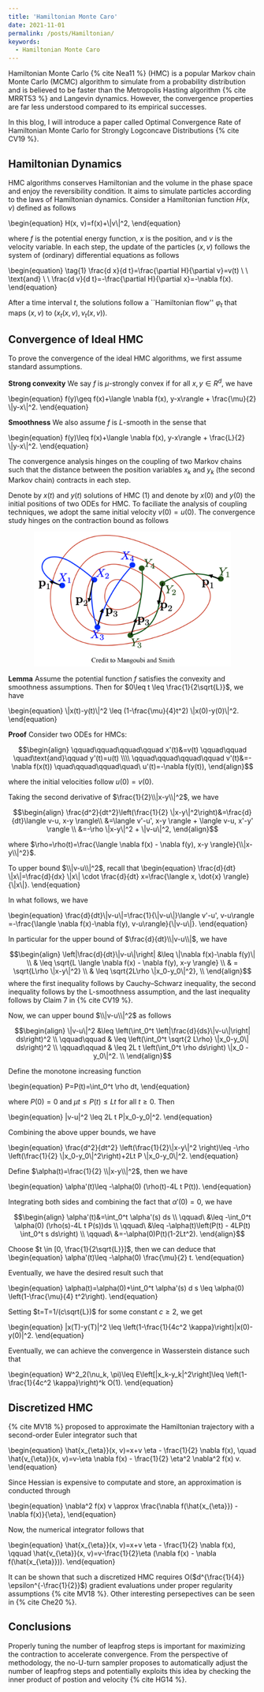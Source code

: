 ```yaml
---
title: 'Hamiltonian Monte Caro'
date: 2021-11-01
permalink: /posts/Hamiltonian/
keywords:
  - Hamiltonian Monte Caro
---
```


Hamiltonian Monte Carlo {% cite Nea11 %} (HMC) is a popular Markov chain Monte Carlo (MCMC) algorithm to simulate from a probability distribution and is believed to be faster than the Metropolis Hasting algorithm {% cite MRRT53 %} and Langevin dynamics. However, the convergence properties are far less understood compared to its empirical successes. 

In this blog, I will introduce a paper called Optimal Convergence Rate of Hamiltonian Monte Carlo for Strongly Logconcave Distributions {% cite CV19 %}. 

## Hamiltonian Dynamics

HMC algorithms conserves Hamiltonian and the volume in the phase space and enjoy the reversibility condition. It aims to simulate particles according to the laws of Hamiltonian dynamics. Consider a Hamiltonian function $H(x, v)$ defined as follows

\begin{equation}
H(x, v)=f(x)+\\|v\\|^2,
\end{equation}

where $f$ is the potential energy function, $x$ is the position, and $v$ is the velocity variable. In each step, the update of the particles $(x, v)$ follows the system of (ordinary) differential equations as follows


\begin{equation}
\tag{1}
\frac{d x}{d t}=\frac{\partial H}{\partial v}=v(t) \ \ \text{and} \ \ \frac{d v}{d t}=-\frac{\partial H}{\partial x}=-\nabla f(x).
\end{equation}

After a time interval $t$, the solutions follow a ``Hamiltonian flow'' $\varphi_t$ that maps $(x,v)$ to $(x_t(x,v), v_t(x, v))$.





## Convergence of Ideal HMC

To prove the convergence of the ideal HMC algorithms, we first assume standard assumptions.

**Strong convexity** We say $f$ is $\mu$-strongly convex if for all $x, y\in R^d$, we have

\begin{equation}
f(y)\geq f(x)+\langle \nabla f(x), y-x\rangle + \frac{\mu}{2} \\|y-x\\|^2.
\end{equation}

**Smoothness** We also assume $f$ is $L$-smooth in the sense that

\begin{equation}
f(y)\leq f(x)+\langle \nabla f(x), y-x\rangle + \frac{L}{2} \\|y-x\\|^2.
\end{equation}

The convergence analysis hinges on the coupling of two Markov chains such that the distance between the position variables $x_k$ and $y_k$ (the second Markov chain) contracts in each step.

Denote by $x(t)$ and $y(t)$ solutions of HMC (1) and denote by $x(0)$ and $y(0)$ the initial positions of two ODEs for HMC. To faciliate the analysis of coupling techniques, we adopt the same initial velocity $v(0)=u(0)$. The convergence study hinges on the contraction bound as follows

<p align="center">
    <img src="/images/HMC_coupling2.png" width="400" />
</p>


**Lemma** Assume the potential function $f$ satisfies the convexity and smoothness assumptions. Then for $0\leq t \leq \frac{1}{2\sqrt{L}}$, we have

\begin{equation}
\\|x(t)-y(t)\\|^2 \leq (1-\frac{\mu}{4}t^2) \\|x(0)-y(0)\\|^2.
\end{equation}


**Proof**
Consider two ODEs for HMCs: 

$$\begin{align}
\qquad\qquad\qquad\qquad x'(t)&=v(t)    \qquad\qquad \quad\text{and}\qquad y'(t)=u(t) \\\\
\qquad\qquad\qquad\qquad v'(t)&=-\nabla f(x(t))     \quad\qquad\qquad\quad\   u'(t)=-\nabla f(y(t)),
\end{align}$$

where the initial velocities follow $u(0)=v(0)$. 

Taking the second derivative of $\frac{1}{2}\\|x-y\\|^2$, we have

$$\begin{align}
\frac{d^2}{dt^2}\left(\frac{1}{2} \|x-y\|^2\right)&=\frac{d}{dt}\langle v-u, x-y \rangle\\
						  &=\langle v'-u', x-y \rangle + \langle v-u, x'-y' \rangle \\
						  &=-\rho \|x-y\|^2 + \|v-u\|^2,
\end{align}$$

where $\rho=\rho(t)=\frac{\langle \nabla f(x) - \nabla f(y), x-y \rangle}{\\|x-y\\|^2}$.

To upper bound $\\|v-u\\|^2$, recall that 
\begin{equation}
\frac{d}{dt} \\|x\\|=\frac{d}{dx} \\|x\\| \cdot \frac{d}{dt} x=\frac{\langle x, \dot{x} \rangle}{\\|x\\|}.
\end{equation}

In what follows, we have

\begin{equation}
\frac{d}{dt}\\|v-u\\|=\frac{1}{\\|v-u\\|}\langle v'-u', v-u\rangle =-\frac{\langle \nabla f(x)-\nabla f(y), v-u\rangle}{\\|v-u\\|}.
\end{equation}

In particular for the upper bound of $\frac{d}{dt}\\|v-u\\|$, we have

$$\begin{align}
\left|\frac{d}{dt}\|v-u\|\right| &\leq \|\nabla f(x)-\nabla f(y)\| \\
                                 & \leq \sqrt{L \langle \nabla f(x) - \nabla f(y), x-y \rangle} \\
                                 & = \sqrt{L\rho \|x-y\|^2} \\
				 & \leq \sqrt{2L\rho \|x_0-y_0\|^2}, \\
\end{align}$$
where the first inequality follows by Cauchy–Schwarz inequality, the second inequality follows by the L-smoothness assumption, and the last inequality follows by Claim 7 in {% cite CV19 %}.

Now, we can upper bound $\\|v-u\\|^2$ as follows

$$\begin{align}
\|v-u\|^2 &\leq  \left(\int_0^t \left|\frac{d}{ds}\|v-u\|\right| ds\right)^2 \\
\qquad\qquad & \leq \left(\int_0^t \sqrt{2 L\rho} \|x_0-y_0\| ds\right)^2 \\
\qquad\qquad & \leq 2L t \left(\int_0^t \rho ds\right) \|x_0 - y_0\|^2. \\
\end{align}$$

Define the monotone increasing function

\begin{equation}
P=P(t)=\int_0^t \rho dt,
\end{equation}

where $P(0)=0$ and $\mu t \leq P(t)\leq L t$ for all $t\geq 0$. Then

\begin{equation}
\|v-u\|^2 \leq 2L t P\|x_0-y_0\|^2.
\end{equation}

Combining the above upper bounds, we have

\begin{equation}
\frac{d^2}{dt^2} \left(\frac{1}{2}\\|x-y\\|^2 \right)\leq -\rho \left(\frac{1}{2} \\|x_0-y_0\\|^2\right)+2Lt P \\|x_0-y_0\\|^2.
\end{equation}

Define $\alpha(t)=\frac{1}{2} \\|x-y\\|^2$, then we have

\begin{equation}
\alpha'(t)\leq -\alpha(0) (\rho(t)-4L t P(t)).
\end{equation}

Integrating both sides and combining the fact that $\alpha'(0)=0$, we have

$$\begin{align}
\alpha'(t)&=\int_0^t \alpha'(s) ds \\
\qquad\ &\leq -\int_0^t \alpha(0) (\rho(s)-4L t P(s))ds \\
\qquad\ &\leq -\alpha(t)\left(P(t) - 4LP(t) \int_0^t s ds\right) \\
\qquad\ &=-\alpha(0)P(t)(1-2Lt^2). 
\end{align}$$

Choose $t \in [0, \frac{1}{2\sqrt{L}}]$, then we can deduce that
\begin{equation}
\alpha'(t)\leq -\alpha(0) \frac{\mu}{2} t.
\end{equation}

Eventually, we have the desired result such that

\begin{equation}
\alpha(t)=\alpha(0)+\int_0^t \alpha'(s) d s \leq \alpha(0) \left(1-\frac{\mu}{4} t^2\right).
\end{equation}


Setting $t=T=1/(c\sqrt{L})$ for some constant $c\geq 2$, we get

\begin{equation}
\|x(T)-y(T)\|^2 \leq \left(1-\frac{1}{4c^2 \kappa}\right)\|x(0)-y(0)\|^2.
\end{equation}

Eventually, we can achieve the convergence in Wasserstein distance such that 

\begin{equation}
W^2_2(\nu_k, \pi)\leq E\left[\|x_k-y_k\|^2\right]\leq \left(1-\frac{1}{4c^2 \kappa}\right)^k O(1).
\end{equation}

## Discretized HMC

{% cite MV18 %} proposed to approximate the Hamiltonian trajectory with a second-order Euler integrator such that

\begin{equation}
\hat{x_{\eta}}(x, v)=x+v \eta - \frac{1}{2} \nabla f(x), \quad \hat{v_{\eta}}(x, v)=v-\eta \nabla f(x) - \frac{1}{2} \eta^2 \nabla^2 f(x) v.
\end{equation}

Since Hessian is expensive to computate and store, an approximation is conducted through

\begin{equation}
\nabla^2 f(x) v \approx \frac{\nabla f(\hat{x_{\eta}}) - \nabla f(x)}{\eta},
\end{equation}

Now, the numerical integrator follows that

\begin{equation}
\hat{x_{\eta}}(x, v)=x+v \eta - \frac{1}{2} \nabla f(x), \qquad \hat{v_{\eta}}(x, v)=v-\frac{1}{2}\eta (\nabla f(x) - \nabla f(\hat{x_{\eta}})).
\end{equation}

It can be shown that such a discretized HMC requires O($d^{\frac{1}{4}} \epsilon^{-\frac{1}{2}}$) gradient evaluations under proper regularity assumptions {% cite MV18 %}. Other interesting persepectives can be seen in {% cite Che20 %}.



## Conclusions

Properly tuning the number of leapfrog steps is important for maximizing the contraction to accelerate convergence. From the perspective of methodology, the no-U-turn sampler proposes to automatically adjust the number of leapfrog steps and potentially exploits this idea by checking the inner product of postion and velocity {% cite HG14 %}. 



